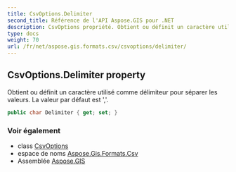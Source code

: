 ```yaml
---
title: CsvOptions.Delimiter
second_title: Référence de l'API Aspose.GIS pour .NET
description: CsvOptions propriété. Obtient ou définit un caractère utilisé comme délimiteur pour séparer les valeurs. La valeur par défaut est .
type: docs
weight: 70
url: /fr/net/aspose.gis.formats.csv/csvoptions/delimiter/
---
```

## CsvOptions.Delimiter property

Obtient ou définit un caractère utilisé comme délimiteur pour séparer les valeurs. La valeur par défaut est ','.

```csharp
public char Delimiter { get; set; }
```

### Voir également

* class [CsvOptions](../)
* espace de noms [Aspose.Gis.Formats.Csv](../../csvoptions/)
* Assemblée [Aspose.GIS](../../../)


